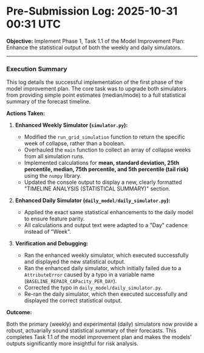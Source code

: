 # Pre-Submission Log: 2025-10-31 00:31 UTC

**Objective:** Implement Phase 1, Task 1.1 of the Model Improvement Plan: Enhance the statistical output of both the weekly and daily simulators.

---

### **Execution Summary**

This log details the successful implementation of the first phase of the model improvement plan. The core task was to upgrade both simulators from providing simple point estimates (median/mode) to a full statistical summary of the forecast timeline.

**Actions Taken:**

1.  **Enhanced Weekly Simulator (`simulator.py`):**
    *   Modified the `run_grid_simulation` function to return the specific week of collapse, rather than a boolean.
    *   Overhauled the `main` function to collect an array of collapse weeks from all simulation runs.
    *   Implemented calculations for **mean, standard deviation, 25th percentile, median, 75th percentile, and 5th percentile (tail risk)** using the `numpy` library.
    *   Updated the console output to display a new, clearly formatted "TIMELINE ANALYSIS (STATISTICAL SUMMARY)" section.

2.  **Enhanced Daily Simulator (`daily_model/daily_simulator.py`):**
    *   Applied the exact same statistical enhancements to the daily model to ensure feature parity.
    *   All calculations and output text were adapted to a "Day" cadence instead of "Week".

3.  **Verification and Debugging:**
    *   Ran the enhanced weekly simulator, which executed successfully and displayed the new statistical output.
    *   Ran the enhanced daily simulator, which initially failed due to a `AttributeError` caused by a typo in a variable name (`BASELINE_REPAIR_CAPacity_PER_DAY`).
    *   Corrected the typo in `daily_model/daily_simulator.py`.
    *   Re-ran the daily simulator, which then executed successfully and displayed the correct statistical output.

**Outcome:**

Both the primary (weekly) and experimental (daily) simulators now provide a robust, actuarially sound statistical summary of their forecasts. This completes Task 1.1 of the model improvement plan and makes the models' outputs significantly more insightful for risk analysis.
